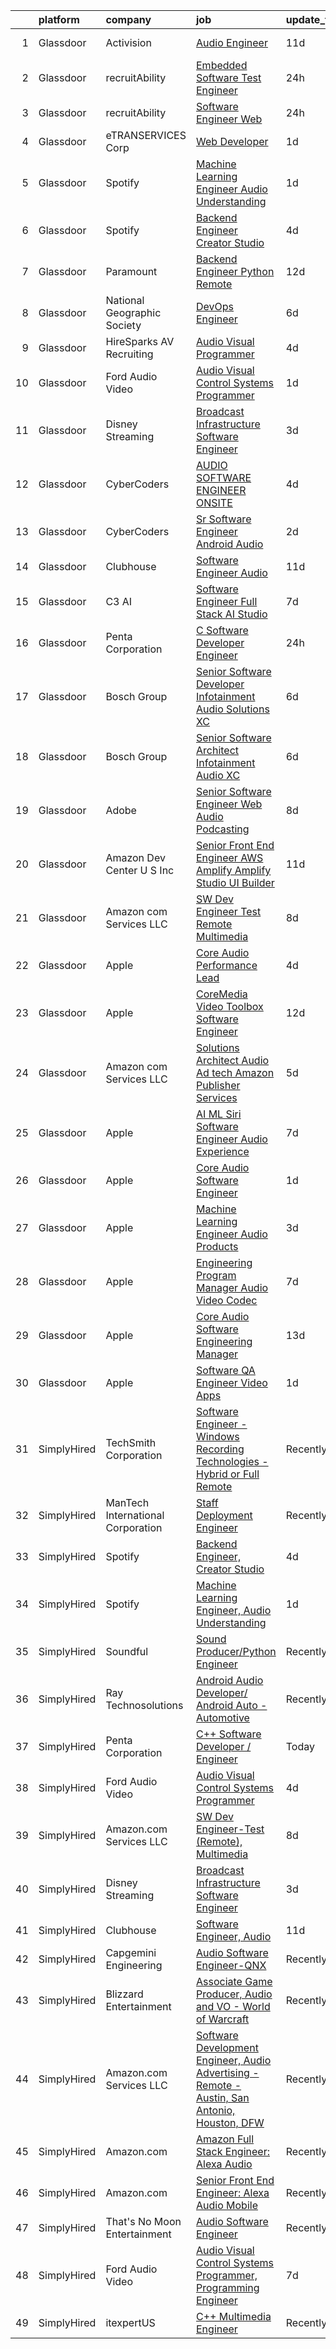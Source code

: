 

|    | platform    | company                           | job                                                                                                                                                                                                                                                                                                                                                                                                                                                                                                                                                                                                                                                                                                                                                                                                                                                                                                                                                                                                                                                                                                                                                                                                                                                                                                                                                                                                                                                                                                                                                 | update_time   | location           |
|---:|:------------|:----------------------------------|:----------------------------------------------------------------------------------------------------------------------------------------------------------------------------------------------------------------------------------------------------------------------------------------------------------------------------------------------------------------------------------------------------------------------------------------------------------------------------------------------------------------------------------------------------------------------------------------------------------------------------------------------------------------------------------------------------------------------------------------------------------------------------------------------------------------------------------------------------------------------------------------------------------------------------------------------------------------------------------------------------------------------------------------------------------------------------------------------------------------------------------------------------------------------------------------------------------------------------------------------------------------------------------------------------------------------------------------------------------------------------------------------------------------------------------------------------------------------------------------------------------------------------------------------------|:--------------|:-------------------|
|  1 | Glassdoor   | Activision                        | [Audio Engineer](https://www.glassdoor.com/partner/jobListing.htm?pos=121&ao=1136043&s=58&guid=00000181ae3abe6bb3d484e3399f2c48&src=GD_JOB_AD&t=SR&vt=w&cs=1_501bd37b&cb=1656485494715&jobListingId=1007947570877&jrtk=3-0-1g6n3lfkjj4ie801-1g6n3lfl220ht000-cc181edf414e04b8-)                                                                                                                                                                                                                                                                                                                                                                                                                                                                                                                                                                                                                                                                                                                                                                                                                                                                                                                                                                                                                                                                                                                                                                                                                                                                     | 11d           | Los Angeles, CA    |
|  2 | Glassdoor   | recruitAbility                    | [Embedded Software Test Engineer](https://www.glassdoor.com/partner/jobListing.htm?pos=111&ao=1110586&s=58&guid=00000181ae3abe6bb3d484e3399f2c48&src=GD_JOB_AD&t=SR&vt=w&ea=1&cs=1_4f3e84fe&cb=1656485494714&jobListingId=1007968991512&cpc=59DEFF8D475298C3&jrtk=3-0-1g6n3lfkjj4ie801-1g6n3lfl220ht000-78b329d1904c4d51--6NYlbfkN0CGG9KWCDlpnNsyBDyIiP_Q0811kl3MMa1wmNp0I1WtkTaTZU1gJWaiKEGe9oYuZ3DnaedgwqoHa0EERdT3-Z-wJ6ZNn9CtruZiaIAzOJ7e9Ch60bkYwaJTYRDUlNs7UYI-fUdjpuXWjyCuVdsF1ISpiJxIKrQm620OXKlWhGiAd0YZxF-9WAWGTetuzQjQCYHhFFRH_1ySff9_3SiIE1_1Sc_syvYS9eQS-OvsQ7OEILXCU6awrjGdrngTiT6l-1DlRCAZZ00GP4sax14KutjxM1M3Mw5XI02pF6u2ZUeqLiPemryWftGtXSdW-QHKKDiT0GSLQ7Stmyln6Np7S02reYc611h-u0FGJrlTf6N8uOAETvOGItYEoDuG1Zlf8GlPFlJHLAhEhGmErXeWOK5DleKDDZUo5x-BPxF_CQOaWYFoyeVB3ecYcoghWd1sIwge1b5TFlBJGwbwwhKNYBhWA3PbNPZQd8gtr6_3IF-ndS5k8gJLpoWF5b_uxzvCVfMC9ABRD0GX0A%3D%3D)                                                                                                                                                                                                                                                                                                                                                                                                                                                                                                                                                                                                                                                              | 24h           | Anaheim, CA        |
|  3 | Glassdoor   | recruitAbility                    | [Software Engineer  Web](https://www.glassdoor.com/partner/jobListing.htm?pos=112&ao=1110586&s=58&guid=00000181ae3abe6bb3d484e3399f2c48&src=GD_JOB_AD&t=SR&vt=w&ea=1&cs=1_d4d0f678&cb=1656485494714&jobListingId=1007968991387&cpc=D2F1DE17EE1F43B9&jrtk=3-0-1g6n3lfkjj4ie801-1g6n3lfl220ht000-3826963982d2df6c--6NYlbfkN0CGG9KWCDlpnNsyBDyIiP_Q0811kl3MMa1wmNp0I1WtkTaTZU1gJWaiKEGe9oYuZ3DnaedgwqoHa1I8RglNtTrTQ_JuDA1xlppSbzVTxBU2FeufRzSAsksq6V2MmdsH0jcyfeIHW9xfugA-cZrOdXlWw0ixT_biHYGfkWtWrh3YqV8HQdH7vIeb8kjgxIRvaNb09EBT_qrfgBdG2Fi4v32uNBb9Kn4aPUKOF1uBGmASbuEWmtFCaP9aH2i2oIPRBitmRZHL3sRWcI__XCUTv9dCN7f5y0qZQ5EbUIcS37pelcEvnlBeLZiX1bEcb7SkK3wofjHHNudOPxeKexoK16cX75tXZ38ENK0iXbsJYwL8fEi2nIKICEMPg_Sh9IyReZWk0vgYUwB3o2qJFQZIyaNxEK-gFRvU8y6OUeiUu5XE_4C-QpOj3N1KNpp4rkR07pmr4u-7Ffq3kzZtzYa87gKwOWvA5Pe3MrdHAjB9Qc-RLVKPAk2h1LyMfjp6c1cbwNHInTMzqezKPQ%3D%3D)                                                                                                                                                                                                                                                                                                                                                                                                                                                                                                                                                                                                                                                                       | 24h           | Anaheim, CA        |
|  4 | Glassdoor   | eTRANSERVICES Corp                | [Web Developer](https://www.glassdoor.com/partner/jobListing.htm?pos=119&ao=1136043&s=58&guid=00000181ae3abe6bb3d484e3399f2c48&src=GD_JOB_AD&t=SR&vt=w&ea=1&cs=1_2a83b25e&cb=1656485494715&jobListingId=1007966492253&jrtk=3-0-1g6n3lfkjj4ie801-1g6n3lfl220ht000-0b4d931cfa313b9a-)                                                                                                                                                                                                                                                                                                                                                                                                                                                                                                                                                                                                                                                                                                                                                                                                                                                                                                                                                                                                                                                                                                                                                                                                                                                                 | 1d            | Remote             |
|  5 | Glassdoor   | Spotify                           | [Machine Learning Engineer  Audio Understanding](https://www.glassdoor.com/partner/jobListing.htm?pos=118&ao=1136043&s=58&guid=00000181ae3abe6bb3d484e3399f2c48&src=GD_JOB_AD&t=SR&vt=w&cs=1_38283e2a&cb=1656485494715&jobListingId=1007966430651&jrtk=3-0-1g6n3lfkjj4ie801-1g6n3lfl220ht000-cf8b3597912616eb-)                                                                                                                                                                                                                                                                                                                                                                                                                                                                                                                                                                                                                                                                                                                                                                                                                                                                                                                                                                                                                                                                                                                                                                                                                                     | 1d            | New York, NY       |
|  6 | Glassdoor   | Spotify                           | [Backend Engineer  Creator Studio](https://www.glassdoor.com/partner/jobListing.htm?pos=125&ao=1136043&s=58&guid=00000181ae3abe6bb3d484e3399f2c48&src=GD_JOB_AD&t=SR&vt=w&cs=1_bbf75a66&cb=1656485494716&jobListingId=1007961758773&jrtk=3-0-1g6n3lfkjj4ie801-1g6n3lfl220ht000-5563caf55f515b10-)                                                                                                                                                                                                                                                                                                                                                                                                                                                                                                                                                                                                                                                                                                                                                                                                                                                                                                                                                                                                                                                                                                                                                                                                                                                   | 4d            | New York, NY       |
|  7 | Glassdoor   | Paramount                         | [Backend Engineer   Python  Remote ](https://www.glassdoor.com/partner/jobListing.htm?pos=123&ao=1136043&s=58&guid=00000181ae3abe6bb3d484e3399f2c48&src=GD_JOB_AD&t=SR&vt=w&cs=1_8d8e5fb8&cb=1656485494716&jobListingId=1007945459406&jrtk=3-0-1g6n3lfkjj4ie801-1g6n3lfl220ht000-35656c58a34a6d4c-)                                                                                                                                                                                                                                                                                                                                                                                                                                                                                                                                                                                                                                                                                                                                                                                                                                                                                                                                                                                                                                                                                                                                                                                                                                                 | 12d           | New York, NY       |
|  8 | Glassdoor   | National Geographic Society       | [DevOps Engineer](https://www.glassdoor.com/partner/jobListing.htm?pos=127&ao=1136043&s=58&guid=00000181ae3abe6bb3d484e3399f2c48&src=GD_JOB_AD&t=SR&vt=w&cs=1_1fb60bc5&cb=1656485494716&jobListingId=1007957299914&jrtk=3-0-1g6n3lfkjj4ie801-1g6n3lfl220ht000-01442dfdf19e8060-)                                                                                                                                                                                                                                                                                                                                                                                                                                                                                                                                                                                                                                                                                                                                                                                                                                                                                                                                                                                                                                                                                                                                                                                                                                                                    | 6d            | Washington, DC     |
|  9 | Glassdoor   | HireSparks AV Recruiting          | [Audio Visual Programmer](https://www.glassdoor.com/partner/jobListing.htm?pos=110&ao=1110586&s=58&guid=00000181ae3abe6bb3d484e3399f2c48&src=GD_JOB_AD&t=SR&vt=w&ea=1&cs=1_bc7887ed&cb=1656485494714&jobListingId=1007962134296&cpc=C3517E2410EFB392&jrtk=3-0-1g6n3lfkjj4ie801-1g6n3lfl220ht000-85b4044eef8fb495--6NYlbfkN0CgISsLKYw0qJRFWluNVVgIYeD3xM8qesrjCvAKwjwwKRSQqxAUlElEhVVO1a0J4UkQxuKBuZqvV3hHn8MTKzdfc_IioWYwsrQwANYpZhTX3fg9TG7iSXgnZiYLjSJ-c1yXfBO4Ou_GNM0ud8ZrvmfnO_WKmgwafCEameGeY-jhcUEtQlYpFFuQtxEXJWGi_eyDQeDAVn5sgDot1qk26QWm4stifF-Od4PbellR_JnyXX63LJDeD6FPrSB-SNHi1_3nyqEzXxkba8jE1wLwD1GSDo1R_UckYdbkW5KJBddyTvuwtHlhnt6QjJVJa9zm1kMHq0bGRKvsjhVTdga90rDPTEcYeg5wBGby63dC8ftOPhQKzM5uERzUkEfRsDR7yaXlAWOdNBEeVrrIQLBRE3onwZDvO1oqhXIBUhvzze1ulEGel6FHxD25kmvuXUYt0It345wfutLozYlzYcdXfOsCEdl_ceWaGqWpwNCcvDh7U-32TxtAA8s0Icjlox8sYZhJ6u0Oa3keag%3D%3D)                                                                                                                                                                                                                                                                                                                                                                                                                                                                                                                                                                                                                                                                      | 4d            | Washington, DC     |
| 10 | Glassdoor   | Ford Audio Video                  | [Audio Visual Control Systems Programmer](https://www.glassdoor.com/partner/jobListing.htm?pos=101&ao=1110586&s=58&guid=00000181ae3abe6bb3d484e3399f2c48&src=GD_JOB_AD&t=SR&vt=w&ea=1&cs=1_85e830e7&cb=1656485494712&jobListingId=1007966355288&cpc=42732659D6A4AF75&jrtk=3-0-1g6n3lfkjj4ie801-1g6n3lfl220ht000-36738b331c364167--6NYlbfkN0D5Qh5ztHRJazBopTDU4c15ovZ4yuEHLDrRszDAd4mXZfEM9UhCL-UOGfuzT-KuljJpYVIw1oXOZ1GMsBuwYcbR6oCrv4kXg7U7h60kGo76pNQ4Vgp17va90P6lIOGVHVZy6pQFKVPwp2pHBx9bPziScyghkcB7yieHuS10mZy3nbDcQqM8TJGGGV3fCNMMr17aUM_p_DsyrEIJjlUOP9M7cb9nldmMQbflqTp0ljhkgLT3GTCfunScu9eM941SI5AgAvAzr9r5_xKRqTRmbSYQnM9ERNCL6A2aXhc36zG8t11HHvTcfu44RPxgjkBLdSbIXN1imajsVlKfSPqb_2Am14RcD4I6wGdCwVZ1wVBzO-caYCm2zSumYzCwkdZTWOueCdkQKTOIDtO7T6xHlPBgGYlbSrdWhuDjnhUijePGUy1DaDgm1LfhTcB7Q9bR98MfIC4C26Ybm8X34L9u5pV2fTf4d8asaIvatjBakTrr9kAZycA5Zi3PJ98cFX3bh4_nsFJKqlyERjwjqMlG3_DN3xSQmT3oxJs%3D)                                                                                                                                                                                                                                                                                                                                                                                                                                                                                                                                                                                                                                    | 1d            | Salt Lake City, UT |
| 11 | Glassdoor   | Disney Streaming                  | [Broadcast Infrastructure Software Engineer](https://www.glassdoor.com/partner/jobListing.htm?pos=103&ao=1110586&s=58&guid=00000181ae3abe6bb3d484e3399f2c48&src=GD_JOB_AD&t=SR&vt=w&cs=1_26223147&cb=1656485494712&jobListingId=1007963147718&cpc=8CDBB1EC89CF7160&jrtk=3-0-1g6n3lfkjj4ie801-1g6n3lfl220ht000-550e64a572ae81af--6NYlbfkN0DAFTyt7pbDCC2JPO79CSdi1dIb81yjczP5qsKcZIxgiYm3-7g-689UM0rgypL64crqIsY4dSojSc-diGI_ojXAK9GHUkRbVdm8Ghps5zJmeMilHgWnL7Yr5-e04jxriV6qb6aW7uGHKvDGHEH7caVenekbl9hSZO2L5Du6wl5mBbGO75XZn1k70D-pDpz7W9-mmWQ5V5SbEFSC0BJD5Oy6elNbjhGYlVZk4qjAYw-tJabiuIS1SonSl11U1DC_AabQU-DHRtqrfdcGGZN-fLJM89i91ruRjFyFGlzkU6Bupo_Fy3ggGGiUymf2URsBjJDe70sm2FmnW3w1_i_zAW0knt-2ODuP8uWSEKuwfYduUr61P0lfCFi1Qcje6B5eiEgAU2oiAdCnZDGuCxuPO_WZU5KpI5JVPAbDI5Yk7wYhVSZP9Yrl-1C7qXyhY54PPm8%3D)                                                                                                                                                                                                                                                                                                                                                                                                                                                                                                                                                                                                                                                                                                                                      | 3d            | Naperville, IL     |
| 12 | Glassdoor   | CyberCoders                       | [AUDIO SOFTWARE ENGINEER   ONSITE](https://www.glassdoor.com/partner/jobListing.htm?pos=114&ao=1110586&s=58&guid=00000181ae3abe6bb3d484e3399f2c48&src=GD_JOB_AD&t=SR&vt=w&ea=1&cs=1_6621edf1&cb=1656485494715&jobListingId=1007961975224&cpc=F41FEAB56D215062&jrtk=3-0-1g6n3lfkjj4ie801-1g6n3lfl220ht000-b6235e2feb0b0fb5--6NYlbfkN0CpFJQzrgRR8WqXWK1qKKEqALWJw739KlKqr2H-MSI4eoBlI4EFrmor2FYZMP3muM0l2pCdR1lEkYQad70RamWRliXAwblxhpTvQzv0PCj3Pv52ZE0UmBc2zYc2lLn8YXoU1n662mAsLNK_eO1mv5bLozNhwunmvf7eKA6gi_po0JZoiACYKyF3qN9O_TlaVUoRL9e_uwXz2fY3GqtFfafq_ndIMwb3WMmDvPxb60wEQTNMQTSnLQUEX6vlYnnmuiVnqx6FPwIPUqEI6hjbiHya5wxYtCi7rzFEwcSy7AfN8OFVjmvEbLPIUJqBk1Sz3KRZMssHsN-fXu8C2ZWa062M8-AXzKbBXJ1ftV2tWqlnmc5dbkTtoUqwaSd94-r6gvUEE9OtSrKWzpFdvY8Ckx6yTX0dt3ixk1YVwpAUkXMfXtFIoOrm1_8S6MHAWnBgNLbC7CHaFdKndHqA8aJijruZDeRNvnTMVbJ2SB0uXdczFxyFScna_L75Tg9B0PhoI_8HCHefU-4Tppww7jnHIHARpkBcVKWyges3QqWd00lvSmQygPbrwbK9J0q2v-FAtWgERzDzRBAye1o1kAVpOUiOOSDW-O5BnlitIHqULT8S3wF9-OMlsKgWVvndVBQ41MyN2RCNFDrymN49uFJfa0XgNHc7VTCz5kwHK1gFo8MZa3YNfHbVJrghlUB74dIgEz_mtZE9fnLgm1dB3A4UfXUh4m5m6uK6et3lKFpxHj6hK4Sv5SEnDKaAcIj8ddFedL345wZW7I9008foBvmSAugqqwVgG_Mvq2rruiDR1x3oZkX4P28XgapBV5BHdCB_eTzqepHTAu4OT2xhcp0AZaX-dZLDR8n2Xq4THfV5Do8q8Yd8nWE0AMiJMwqHgyJ1JnPKmO7cn6FxhSxtKYNdgi76vZ30llBupIOIGm_lRbODLky6v9WUFoc4DmfpxXi9QFJ75RPfBOKXfKdEt1zI7F0xwY1G4REmFNQ%3D)                                                                                                                                                                           | 4d            | San Jose, CA       |
| 13 | Glassdoor   | CyberCoders                       | [Sr  Software Engineer   Android Audio](https://www.glassdoor.com/partner/jobListing.htm?pos=115&ao=1110586&s=58&guid=00000181ae3abe6bb3d484e3399f2c48&src=GD_JOB_AD&t=SR&vt=w&ea=1&cs=1_683116cb&cb=1656485494715&jobListingId=1007963884682&cpc=2CAED5C921A5F994&jrtk=3-0-1g6n3lfkjj4ie801-1g6n3lfl220ht000-ea015c8f8a4b51e4--6NYlbfkN0CpFJQzrgRR8WqXWK1qKKEqALWJw739KlKqr2H-MSI4eoBlI4EFrmor2FYZMP3muM0-lEZjpnVt1AFkJ50x60gmlryvrL8ME_3O8Y-C4EwNulrF1XoRUnI6ALU_lptaNLs_Gyj7dUSlKr7me3KY9JxPX4w39O_q3B2VCWcnABCgY9JBFW7i9VqMj8_7_FbEThnnlwwEK0Ra1xGFUOf2jsCCBguC-M_hrrcmq-52Hk4j7RGtSevgOiS2lpWVEzwu7dbv1LHIhxiBDi4wkFmRsDApvxlSPfhaEzBU4YdnPP6YgZEU4ugosvV81nGdFh-cjtwbHuHE4eVI_5gZxfhmYzGXz-Y-gkxv_czFGztF4w0DQnaZdIdNhVggzuWzcQfDyCjSw698QiM1poFWb7y864X9aRKiGvoFmUpkJcUAmCeaZ7oDTypXVklH-IJDtwPzNpIkYaOMwunmwyCKtCd_bb-dj5GeCLiDIL7VbdQoB_q5LaVMg4CrlpcujPskSLWn1ieVrAaspuqYmymUKDwglXjnKMNqvVcYQfP9DAZ3RxUTUICCppf5Q5sjTQqx0yzrGCXXbYo8TYZr4SPi0-JghvQcT3bbSCD6Hu-80I34HrFuYQpcJtBzyuWYSuAKwPM_Lr8chhKmcnwkLxUnl0y7vcfyYTLttkw_4unOohJmBoSE3hdN7BbfoY4Kfld1aTY13_-b0_oc2RIEZP3neNTcdrbuCl5RTg6miXMdfMcjjMidoy2F4NhM0DsE42HIxT7pDL_cnXKxycXRoiXSy9cmDr9t400TpqeFEKHlR9E9BGJmb23gG4373zMopYsuk9Z7hY3nvDV6Ic81seTafsEMuj3RvS3Yv4XopVXVNVpHfy4H2CYufIlO95ixbxvq_CjsS6nKW_0p_UodqaGPHDUF1fPjz-9OmuVuWebCCaGaLllv6jHE_iGEr3UmwVTOThRRWHK8YD3aGl2jZGot7DN5CWkU8-JrJFy3d84%3D)                                                                                                                                                                      | 2d            | Encinitas, CA      |
| 14 | Glassdoor   | Clubhouse                         | [Software Engineer  Audio](https://www.glassdoor.com/partner/jobListing.htm?pos=116&ao=1136043&s=58&guid=00000181ae3abe6bb3d484e3399f2c48&src=GD_JOB_AD&t=SR&vt=w&cs=1_ecc467ee&cb=1656485494715&jobListingId=1007948431970&jrtk=3-0-1g6n3lfkjj4ie801-1g6n3lfl220ht000-6d5538c8d3713167-)                                                                                                                                                                                                                                                                                                                                                                                                                                                                                                                                                                                                                                                                                                                                                                                                                                                                                                                                                                                                                                                                                                                                                                                                                                                           | 11d           | Remote             |
| 15 | Glassdoor   | C3 AI                             | [Software Engineer  Full Stack   AI Studio](https://www.glassdoor.com/partner/jobListing.htm?pos=102&ao=1110586&s=58&guid=00000181ae3abe6bb3d484e3399f2c48&src=GD_JOB_AD&t=SR&vt=w&cs=1_9439fe32&cb=1656485494712&jobListingId=1007955521196&cpc=39BF0EDDD7C951CC&jrtk=3-0-1g6n3lfkjj4ie801-1g6n3lfl220ht000-8a96c50a49112854--6NYlbfkN0D4bo66PM1kCl6wRamJJ6msh9qR2jct2W0HPAxD2Z39HPVI8R92fM7vzalm-pQ8GBExpZt1b7x_CaGnJC1eJHHElY3_0rZtjkaWreWzEcucCyAKoItwTx0qOk4CRfNPmUwKX9_KrYPTeugbMyURB8cqgV62Xjxj1I7shyLNe47xDgoMvdvjZUv58Cyt6Q8i0pbphqgcP_03gF8cf2N9F19J4zbGU8pqFeWyZzC-m6SbZJ6USBDAM52OYfa4TA-wkcBuMIWobkxK5iwQrpv77TYV97L_iHx69UmPe6OV3EjJG67lzWakYfy37sgSYb1y338pSyxmS9asu6I5F_O0oiaoFuRG9nxwci1J9cdNk7QTtsJhpEgPL-ME-xbO6ChSoy8XOF7C3ESf4ZoAs3C_EmtEPEHXiy1leyVZ39wSFzRkcmAIZIpTgHvN3De_umudYTuECS77H_dFBg%3D%3D)                                                                                                                                                                                                                                                                                                                                                                                                                                                                                                                                                                                                                                                                                                                         | 7d            | Redwood City, CA   |
| 16 | Glassdoor   | Penta Corporation                 | [C   Software Developer   Engineer](https://www.glassdoor.com/partner/jobListing.htm?pos=128&ao=1136043&s=58&guid=00000181ae3abe6bb3d484e3399f2c48&src=GD_JOB_AD&t=SR&vt=w&ea=1&cs=1_d8c6a187&cb=1656485494716&jobListingId=1007968416590&jrtk=3-0-1g6n3lfkjj4ie801-1g6n3lfl220ht000-40ff0cdbb3ffb393-)                                                                                                                                                                                                                                                                                                                                                                                                                                                                                                                                                                                                                                                                                                                                                                                                                                                                                                                                                                                                                                                                                                                                                                                                                                             | 24h           | New Orleans, LA    |
| 17 | Glassdoor   | Bosch Group                       | [Senior Software Developer   Infotainment Audio Solutions   XC](https://www.glassdoor.com/partner/jobListing.htm?pos=108&ao=1110586&s=58&guid=00000181ae3abe6bb3d484e3399f2c48&src=GD_JOB_AD&t=SR&vt=w&cs=1_7e11945b&cb=1656485494713&jobListingId=1007957424145&cpc=F17331D9BECC482A&jrtk=3-0-1g6n3lfkjj4ie801-1g6n3lfl220ht000-3e359e8a7b640dde--6NYlbfkN0C6GWNaujYxALY5cE2_tEHrxFJ_nxpjx3wh1ke1yD6QSF_gWAnu0BYVTdBq5zeqwu-GkWZbW-y7449g3vPIEnvJ963c2bwh1m0wFhQMiPPf_K3ZQEd4orSbtmDqmwRasg_dKiDgJshRRxWLPfIcnWv9TdwZ2YJqCK64xFoIrNLgfWkZLG5LYRL2j4k6tzoI0my7_fUzy-OQsnn6LmIynXV-cOCvEtnk6NNABBBNKw42oLV8jwxdF4PGC57UFGZDHkbByomSoA0o6-Zg8WD5AAn2nn1r1niep7aMZC8g4l9u5aF2qMoZ0ynFccGzKNfwfBHnIglrwUugXsA_IQuglhs4Oj_edmqkr8DAfslnkP22ShuK6WLnB8aRGaVml-TAnAis2vaPi1zBW_DeDXio_97l5ZFQk8WP6WEVy0BPYF46hTNL2s1F2nIO11UIkEiRn0obcohfvVOImmw28ej2prJmrUYW_K4JwYnAjmDic-vXEKpcXfNcmAcdF4LPnJmQsFizth7XrGHJDpEpvXOSC7uOTBEKSmAs0lFAhUh8T7fFqDpFbAOjR-jTaU8iuCVCm7zpS90oV4lLbMwj9qb3bx_cxeelpYwJfUW0KXcABDXxRFOaNbJI9GApjyomdUv4Llkx6kgEPr5Aba_g2g7ZN98Nm-5N9DaBpIeWGvDEbuZsNytp793gRKM-QPZwXFPhjtRUdY-DhVj4E5IbI1JY5DD1PHMZQ42Qexq-Qj1kQ__znLWLBhT-zO4lDHTeBMme2eqfF_g2q26iFoqhyfdfXMmaSPsLXB3OvihFqbaWp6DvYH9VRGCKXV6jWkZJiByavj_DU7XycnSyV4ErulL6uTss-mvMxilnupwK4a5izhQPXpZKKGN2xBepkTRSvCE3DuDcRrb95YUwyAxih3YYPP_QoGfHkXLiEcfPkHltAYNF0AmZlktsrm9DqqblOCnyu0_SdTxIBBNrgF1Ux-Qb0w5su67zsmIY3Ex0YjJDWQqHi4gcXoUC2VVEJbS9LryASXks0ghblze9XsaDDpUp611OcQd6Py1PfLEmJsRaAbez_jcdyZf7NOHtv19Y_8LXYBdHCIqpgm42yDHLDFCCcD--7Ln5h1KgMhkh9RQMg5O3ATXXMb3DfH5h) | 6d            | Plymouth, MI       |
| 18 | Glassdoor   | Bosch Group                       | [Senior Software Architect   Infotainment Audio   XC](https://www.glassdoor.com/partner/jobListing.htm?pos=109&ao=1110586&s=58&guid=00000181ae3abe6bb3d484e3399f2c48&src=GD_JOB_AD&t=SR&vt=w&cs=1_62e99ca4&cb=1656485494714&jobListingId=1007957424152&cpc=9EDA28EADF1DF7F0&jrtk=3-0-1g6n3lfkjj4ie801-1g6n3lfl220ht000-0b68e1a7df5e7c94--6NYlbfkN0C6GWNaujYxALY5cE2_tEHrxFJ_nxpjx3wh1ke1yD6QSF_gWAnu0BYVTdBq5zeqwu-GkWZbW-y74xdAex0ON_AyBmFgpbwJhnpp3ZfuWLf4pT1CGDb4umn1GDx8JvDr6pyqQJ8rki5-mRHEqKO6ocBSPTILDk9Pe0G2xfvDDQP9e664x4DM0VHOYt8dsmluY81L4iP9T80pJ-W6TvN3W6dRG05sMjbA_slOFnXR_OxpuOxsnqsnNvi9cdb1h2selwIw7UdLqWSMANKYI9OPAOubYkUdaKCx9sH2MArYejtZ0tb6szWQVOInjc4dnzuV1-229tMseiNNasv2DNKDXbFNJBFYKxzPR8hYTiQaeF8s8gUhUYJvB3idJKYTvQayL5-gDtnp86HBnuBkgSjXjc1BYz9CjxNT-ctNqRrXaqMO7Y7m4Co28IJHtcnOErfJZIF1KQwBpWQd0Bxa8kCQ2vxKF-RdYPcVzemW8Zos38nwdJJmlVJN1evdmhaEKFiUepICioHg3_DWeTZQCY2gho4Eyn5AJhJp_mVNf3EcJcX1zL3YvW72p8rLKvj1aNpZ_PMbyKJKcWDf9dStJsdV4grl-iJU-Vn8DEqKos9WvhR2b3yKlIhWf0rrAbw6v3Hkq5BMiumPDTrkI8vYvmY8WqDDf3rkbSioj01HIWbuQGgN69B5OYl9M0OHOl0Bd0Qfm0qJ-mNKESEnXl-v2OR_SkWPsX5ZVpBGUK6r9DBHYA4FSq5373gzt68SFAC7QWdxLKlrGC1gqVlgrjzJL2VB52GWD25y9zTSwlirw6LWx0r8D4RZMFX6iddGMNTv2GURlOZ4kw6f1diicfRlWIvhnDilFUV1TkMTVANU6S4vCcWcpy3GUMe4I-sFKYuFPMa5mLzwBHEXzCTMECR9Iqsc6jt2R_AvPPF7vKc1tTd-X4QOdZGRh-kOe0FLJKYTPPveMfbKzpYaczAN9ZE9I15C2Bzuh6EIedxUUU4TD8jc12jSTlSNZgW57bxi0fUbM_8dM00W2i4WOOmUazNx96M0mceQzwQbbriOEyfkp7TlHtgS7GfKHhx2FXojNwwc3CpbK7JKDOrmteS9-jyI0ylUnEeFxiD0yA7UTz4GYjzgEwca7Ob6XLJRlWk7)           | 6d            | Plymouth, MI       |
| 19 | Glassdoor   | Adobe                             | [Senior Software Engineer  Web   Audio   Podcasting ](https://www.glassdoor.com/partner/jobListing.htm?pos=130&ao=1136043&s=58&guid=00000181ae3abe6bb3d484e3399f2c48&src=GD_JOB_AD&t=SR&vt=w&cs=1_df7f1525&cb=1656485494716&jobListingId=1007951283146&jrtk=3-0-1g6n3lfkjj4ie801-1g6n3lfl220ht000-a4f231323184ed3b-)                                                                                                                                                                                                                                                                                                                                                                                                                                                                                                                                                                                                                                                                                                                                                                                                                                                                                                                                                                                                                                                                                                                                                                                                                                | 8d            | New York, NY       |
| 20 | Glassdoor   | Amazon Dev Center U S   Inc       | [Senior Front End Engineer   AWS Amplify  Amplify Studio UI Builder](https://www.glassdoor.com/partner/jobListing.htm?pos=129&ao=1136043&s=58&guid=00000181ae3abe6bb3d484e3399f2c48&src=GD_JOB_AD&t=SR&vt=w&cs=1_f9c38822&cb=1656485494716&jobListingId=1007947999470&jrtk=3-0-1g6n3lfkjj4ie801-1g6n3lfl220ht000-4bab6270b672291f-)                                                                                                                                                                                                                                                                                                                                                                                                                                                                                                                                                                                                                                                                                                                                                                                                                                                                                                                                                                                                                                                                                                                                                                                                                 | 11d           | Remote             |
| 21 | Glassdoor   | Amazon com Services LLC           | [SW Dev Engineer Test  Remote   Multimedia](https://www.glassdoor.com/partner/jobListing.htm?pos=122&ao=1136043&s=58&guid=00000181ae3abe6bb3d484e3399f2c48&src=GD_JOB_AD&t=SR&vt=w&cs=1_07bb5daa&cb=1656485494715&jobListingId=1007952222683&jrtk=3-0-1g6n3lfkjj4ie801-1g6n3lfl220ht000-107a7c6cd60db4af-)                                                                                                                                                                                                                                                                                                                                                                                                                                                                                                                                                                                                                                                                                                                                                                                                                                                                                                                                                                                                                                                                                                                                                                                                                                          | 8d            | Remote             |
| 22 | Glassdoor   | Apple                             | [Core Audio Performance Lead](https://www.glassdoor.com/partner/jobListing.htm?pos=120&ao=1136043&s=58&guid=00000181ae3abe6bb3d484e3399f2c48&src=GD_JOB_AD&t=SR&vt=w&cs=1_32c8df28&cb=1656485494715&jobListingId=1007962872507&jrtk=3-0-1g6n3lfkjj4ie801-1g6n3lfl220ht000-c8e574db3f4a1ee9-)                                                                                                                                                                                                                                                                                                                                                                                                                                                                                                                                                                                                                                                                                                                                                                                                                                                                                                                                                                                                                                                                                                                                                                                                                                                        | 4d            | Cupertino, CA      |
| 23 | Glassdoor   | Apple                             | [CoreMedia Video Toolbox Software Engineer](https://www.glassdoor.com/partner/jobListing.htm?pos=113&ao=1110586&s=58&guid=00000181ae3abe6bb3d484e3399f2c48&src=GD_JOB_AD&t=SR&vt=w&cs=1_7a3d37c9&cb=1656485494714&jobListingId=1007944576609&cpc=AC285F3A3ECA6BB0&jrtk=3-0-1g6n3lfkjj4ie801-1g6n3lfl220ht000-7889601fe0312571--6NYlbfkN0BvKrLyj5gPmtZO9T8euul8TCxuuKNOtzRJOomxnwSEodTz2Bc-sPZlC5mDe-NOaJhFetg1eOoXYNTG17vkpD0RGAc2-MfyMA48PJ8rUo0QS_W1kNnIBzgZPR0tgqimNYjEEbaHKYLGumBijvSWgLhtYj_OkvRvbkZrb1K-5n6Rp8G7ncbE03eeEaC1KXiF8YQm8JgNHPkYvk5mMz67e3cWmd15RLkYXCvU1GWuqzJa2TIiTkwB5YHofWh2x_X6_0a_dL_-zSOHgSpybeJfmSYQypSNiYj0NFVgqH-BYR-aAENXbMw4dnDu02xksktl3Mt9v0fcaW0eyF47gsiCTG7F4Qj6RvIJAkCgYMVcH90D2d091mHUKkR1QOgKN6qFt2ETGNeUUimwC_7MpZ8zavOmtq9Xkpk63YtYzc5m74W3kjMZhURym29AIdffk3QMH4ERAYMEsIQXcWdbLUTJGEyZuY8N4CfzkQoc1i2xtM9nyaX6m05WsrRdswR4_bixsuYt-8aHC3p7AxGQP8eztcApYIBor_rg3y06C7YwlkWuDzrNbUHVdfBeTyPNrj4um9XaX0g_PMLk-v1aw888cnMrJljOMmW6_geR18xo14G_DZMyF4xyfgvPpl1-vLv9in-PIySRT-k-U52wj010fYTLVEugGRU8qttW_-hqKmTi1BfTlC6mcyTPKkxiw5ObVMFNdEy8ydvJCVCosTRiYWSKrHfLY0sEE1OZVjiVk2KwFbqmMDWRs6IXNiC3f351FhgwIhBAoYenTItupfYL6nt1hUZawRTXShzM_MRnZ01T8lpqxXUviUwOapOKk5UlmChB_mKtPZ3dzU5CG05RbX7Twsa6Vsb8PyJo7Y_uu7p4xZXMU0RAuhGxD6pJ-o-rRV_jnOpkFtthhGHfR80LZMWScg720Y_bBWn0f1zDumVGt1x1z7cOGurpqQ5qs779XZMJ5S9m0rZ0OK3xD-E5c1ghzcbguzX1vG4%3D)                                                                                                                                                                       | 12d           | San Diego, CA      |
| 24 | Glassdoor   | Amazon com Services LLC           | [Solutions Architect   Audio Ad tech  Amazon Publisher Services](https://www.glassdoor.com/partner/jobListing.htm?pos=124&ao=1136043&s=58&guid=00000181ae3abe6bb3d484e3399f2c48&src=GD_JOB_AD&t=SR&vt=w&cs=1_ef2f8d41&cb=1656485494716&jobListingId=1007958488545&jrtk=3-0-1g6n3lfkjj4ie801-1g6n3lfl220ht000-4b739dae77827fe9-)                                                                                                                                                                                                                                                                                                                                                                                                                                                                                                                                                                                                                                                                                                                                                                                                                                                                                                                                                                                                                                                                                                                                                                                                                     | 5d            | New York, NY       |
| 25 | Glassdoor   | Apple                             | [AI ML   Siri Software Engineer  Audio Experience](https://www.glassdoor.com/partner/jobListing.htm?pos=107&ao=1110586&s=58&guid=00000181ae3abe6bb3d484e3399f2c48&src=GD_JOB_AD&t=SR&vt=w&cs=1_9ea9ba9a&cb=1656485494713&jobListingId=1007955803610&cpc=654405A9B1E0A9F5&jrtk=3-0-1g6n3lfkjj4ie801-1g6n3lfl220ht000-7f8b805f602546e6--6NYlbfkN0BvKrLyj5gPmtZO9T8euul8TCxuuKNOtzRJOomxnwSEodTz2Bc-sPZl1dBMH13w-jOuDdk-f7H56QP6g2bk7OOCTBgEksMJ67_uUG10p_Ob0wBQK04jJ5ef5QVpBRbDcK4zEfyd2XYMJF3E77_Ctt9UCpFMTYW278ZSGzRN2mKPcUJPRQDTA_dB7J_2s9zmu5HpxkeCTfYwPBKbhjJPQ0ezOJDjR4ke4tT6yOEvzcNkwLY6pHgPTkU0o0lvsN1qPW3GN1jLo1uh8NLAM2qQy1MNBiNCPqrDgZcqw-vhfyChTxNYRmR2LAgNDP1iXWHdefhelZW17pp603EBudfUbcjAYF4dCaw0C49stowB6_oTouSmkTSIAlQQY4HRZP_ZCUdCqhbkA1TqCHeGtkGFCAAR0otn4uKBWFvGcuNQA_fLW6aUKFHpGTklUW-zC_4HB8NcW_XblMfjXi7nfiw6ZRvCrcg9lfNhFrBiS2nfudNE2iJ7NT4CvOzIKWXyS3ns6hu6tzz8piL_6nFyPUSKsEER_utSuXMK6FhA0NczyJaYvMLWTmtbGMxfbf5-GMBOaCZ7321Wo35rU2rq3joSwdrcLrKU9IzrdEryeN0_yQJHzfFa76k8ex-pyD2Jn0ZGlMw4uQDO_sWUTdUAxKwRAJiyiEPiczqHal3GqxXf2BMubnWjV8xLBl9kdbDj8dGFOBq1H8KqCdZc8zMM2KmRvolyZgSK85Vv8Gd7syRDZTz_rpBBIvHt0UEuu_IRBhhedYZ-uTFWqSr1xWqErCEODG6oQ11lSmtuDoGpLkGMo4r8v6WdR1ARrUAqUPGffL6h_Zmi1tbJIksX0A266Y-VX8FCXpbO6lclTNGsm1Gxsj5E5_s7FppQEO7R7_w2GjVIKHGGG1XuGb9oXJJG-f1t8gfIi9CZXruofq-XMd8m1U2n007wLyEbHyX9K0Ktad2onzPRfDYBoZEGkkxKq1iqQQI9WG6uSDVZMpQ%3D)                                                                                                                                                                | 7d            | Seattle, WA        |
| 26 | Glassdoor   | Apple                             | [Core Audio Software Engineer](https://www.glassdoor.com/partner/jobListing.htm?pos=106&ao=1110586&s=58&guid=00000181ae3abe6bb3d484e3399f2c48&src=GD_JOB_AD&t=SR&vt=w&cs=1_a955a7db&cb=1656485494713&jobListingId=1007967756866&cpc=654405A9B1E0A9F5&jrtk=3-0-1g6n3lfkjj4ie801-1g6n3lfl220ht000-c1609859223199a2--6NYlbfkN0BvKrLyj5gPmtZO9T8euul8TCxuuKNOtzRJOomxnwSEodTz2Bc-sPZlC5mDe-NOaJhliXi47HJGKAxVLxK5wY3DkQsn3meAJmElH-8G7rNCt8cq-LBZ0MIWyMvgRK2Y9bq6lgZw9AE85satYWBpPU_Ly91UGTsIjFdbbs5FIsQIhG-kq8vvmQLXkI_LOYzSejTJE6Ez5YER7c1xoQ8sVKHMJX894nyu979GwIbTKz260WgxQL2dQCnHuD6-RXQE5D_6_wA45hHH2EXKqPC7f5v-HIEy8QU6Fu_e_ieEHRthUH3IrXNVKWi9HfAHMzuhipFEG6nlf8bjxz9QvRKIIu-mLi1gWJwxxzai1PbwGeuyca8of4DLktpsZXroklJvAc-HyBN_rCfAtr5xEGX-SGHeBV9UdWaWK1zJcSEkk00Tcnumn6tiqXu3_rU1GYUxcGT295MXXGVlq6wyJUgFTapW03YeqAMkoEfYAsIq2yX6kY_GX-Lzn93RM9nfO16ac6yhFkJ1OizgRlWwZPrxkI19MfMNGuPAS7etscqu5t2lbhX-Fnv4OhH6BhOaLGYcUludhOT9MuWuNHJsuwoUk5_DWNWLaImV2t5_oB0SrJOiy3vEqnrwBQniwLT6CrC_jnPMPFK-Jr2kWRW0YsVuRyVRthBmWppkkL0Lm7fSacKXVBpv3V6qtlN5LVWo4J15RQNNUauwKoff4dIrN17jHkvTAUcwE5QGz017K9c1igHwwvGTpD_R6ZjLBhJfujQ-IyYeQtlRlMRh3Frzl-_PFt4LtwEbj01a2vnVEDZ2zOBTGzfJQsU-LOHfluEXlzpzC4Mlj9IHElCmncSpL0ALxtEvT1lpXB3uQ5LSMTWGPKMVfTLL5VLpdShQkuIC7HCB9HDuwFcnNSxBkM2W9oR1n7sXvj30Q0OWjerVi8SC7zhi3iQJQx03jeImkDHu9K7bLuDFON-lMemhpw%3D%3D)                                                                                                                                                                                                      | 1d            | San Diego, CA      |
| 27 | Glassdoor   | Apple                             | [Machine Learning Engineer  Audio Products](https://www.glassdoor.com/partner/jobListing.htm?pos=105&ao=1110586&s=58&guid=00000181ae3abe6bb3d484e3399f2c48&src=GD_JOB_AD&t=SR&vt=w&cs=1_a4561cfb&cb=1656485494713&jobListingId=1007963574780&cpc=32EE424DE2B657EB&jrtk=3-0-1g6n3lfkjj4ie801-1g6n3lfl220ht000-c49561d505b56c66--6NYlbfkN0BvKrLyj5gPmtZO9T8euul8TCxuuKNOtzRJOomxnwSEodTz2Bc-sPZl8WPllYOnI2hdnddGV9WK-yG4EctdurmsYwC992_5eXYIZR5lJ9xYBk_c5lstKlbpnEOWoZXcRo7NjLf_0wBQDP3kvrgQQTOpgCWfN13f-FPi62jZtSX6_fFFFxMXHbdFvz8pV_YJ5sWUcnknRZZcx4aPmyMLGME7Pgt9jvEOQNx-WB9jTe6tDSjB74BzVnlUlwQKg9IIEE6Rtc_v1vCMW1mDvyGHaDpsLA6r58rL9W7-iiyAdvt6Pfye5XcuWyctjCw03ESyB3JpnWXAJKR5OPAnpjbwSe1TTkIoLejgSHaeV1_CqtVl3ge0d51CGkSzDKx9iCnxjFJFQHW1zRLczv7BHV7jUAykfqtT5dF_5IwLm0qJMv1fKcRactynrkWX3gjz7PUqVRPDVYK0KdxQF2una4vbe9hLT86EWiMSA-1nfQIxhhDqC732TGgf2Q2w1f0ymyGRgmfpnBDXHazq9gLJuHW7gJolN8-zs_Hv9eaK7q3ulmcYFf8WBRvyWURip1BqP3n2Yuxto_Uq91GN2xtI5hkHQbZaFu4lxCzhX8oU2qIqKuCQLF5fq5wZ8Gp3TbmsacVMJ61AmLQeb_lyfhfGGuC8HGW9TJmYpysb9O4NLNEg_qzdzQhyUdDveXajVaj1vLHMhHWQP5J9A5C3o9J36f9jeES2Zz_WZwWJZj2llSXrAwgCU0zL655MxE-wIM1r_5pt98zhYke8K8QtINMCQBw_LRXxCHIV8ujTsWDzHqTqvEOWdRpxTXx-oU6v5tJOvnrsVF75s7dJ92fauYR12JWd9DmzNpa7WfhytYDMrmL-ofKGvelNtAmKx-XrrP98wM_MwCrZCNz0BWuXgORVKam0gzBER98JQQTfWWQ97To-vkVvK2XjmW1W2dLnjMY0rHE5uEIjvp4rysp-SDTn1G8oJl8Sy0hz4bLhXP8%3D)                                                                                                                                                                       | 3d            | San Diego, CA      |
| 28 | Glassdoor   | Apple                             | [Engineering Program Manager   Audio  Video  Codec](https://www.glassdoor.com/partner/jobListing.htm?pos=104&ao=1110586&s=58&guid=00000181ae3abe6bb3d484e3399f2c48&src=GD_JOB_AD&t=SR&vt=w&cs=1_36f9da27&cb=1656485494712&jobListingId=1007953436763&cpc=F41FEAB56D215062&jrtk=3-0-1g6n3lfkjj4ie801-1g6n3lfl220ht000-b17caf65b5d43fda--6NYlbfkN0BvKrLyj5gPmtZO9T8euul8TCxuuKNOtzRJOomxnwSEodTz2Bc-sPZlADHp0xxmf8XfAJfSxRxFuk9x7QFLVgPHrBCi65fHMzUsO8ccZtVB8e1_X2sksr60Kt16ybr2qGEP1DTkV51ixCktGAJgBjhqpBRrHKvR3v59HaHnr1mIzpzFosZo8lhdglzyaWJt2s1uROXpUAS3VsLNvCYWvQqsROqqzU1U__vUuEQ7f7EtVntYle0WylCpuKFpUMp6S8CALRDlyBrRtrwdBGtoGOz8o0tW-WfJU0IgBInegVitU5Oy5onBff8HNhX49ZbC1vSFMDBr9VWk8lTau9Y7RXc51m1OB32JuDFsiIufseELaSvV6HLvJTT6Y06EB3R27gVqO7__I6oGqUjWcNeaPNspNM2VT_bWVGVCWZrV9rT_ApNlvJD1M6-KBibQc0b3iTsvglHHaMQJZZxt6x1cAnxSYdbp7Ch3C9jBCo5nktCbop1E1bFBxh4mgczIFBx5VMczMvM5qIbWpez2T8vyoZDyfUe9Y_FEWemW9oSqhmIjzOc_SKS1TEOmp75HWgjF0QCFfW7DS13v0H4wS2Wx7fdCHwxyAzwd-1XohrjcAiwq1iqUkJs_lzrRVg96KJQBuYRRwmJFesP0lhQ92TnXJv01e66qZAA40XsnETJXLhO95jnd8WMHc1wFh4l_E3q6S3uqOAPYi3sIrum8ZCif1987HAsWstj6eC8nUjhOEVgjEcr0fAlKWu4RxDrj0SjGA0QJ7MN2ToF64IvTdVydX47boQZxBI3vNHr3QHuAlk2Jo1l0GycvmcBEEqAGcxt71yJw5Yavya_Wxw2ytKOB0cHIxZ-yVvidR4wAGzCtMosNlUuePi1xGL5Li5_aBx8BDfl-eFxNxTnc2NwnvLM5Gu4tbIx38VJpRgSoG2k8OZZ_fiSlyz0oWeW-cgWp8Yh1V8FJCaMsVKzljELeSFCUa3oSowvG7VIMSclVzeQ5gGDDsw%3D%3D)                                                                                                                                                 | 7d            | Austin, TX         |
| 29 | Glassdoor   | Apple                             | [Core Audio Software Engineering Manager](https://www.glassdoor.com/partner/jobListing.htm?pos=126&ao=1136043&s=58&guid=00000181ae3abe6bb3d484e3399f2c48&src=GD_JOB_AD&t=SR&vt=w&cs=1_d41850e7&cb=1656485494716&jobListingId=1007941705073&jrtk=3-0-1g6n3lfkjj4ie801-1g6n3lfl220ht000-5a14232e71b763aa-)                                                                                                                                                                                                                                                                                                                                                                                                                                                                                                                                                                                                                                                                                                                                                                                                                                                                                                                                                                                                                                                                                                                                                                                                                                            | 13d           | Cupertino, CA      |
| 30 | Glassdoor   | Apple                             | [Software QA Engineer   Video Apps](https://www.glassdoor.com/partner/jobListing.htm?pos=117&ao=1136043&s=58&guid=00000181ae3abe6bb3d484e3399f2c48&src=GD_JOB_AD&t=SR&vt=w&cs=1_e3484159&cb=1656485494715&jobListingId=1007967731657&jrtk=3-0-1g6n3lfkjj4ie801-1g6n3lfl220ht000-559d45618ce33fe7-)                                                                                                                                                                                                                                                                                                                                                                                                                                                                                                                                                                                                                                                                                                                                                                                                                                                                                                                                                                                                                                                                                                                                                                                                                                                  | 1d            | Cupertino, CA      |
| 31 | SimplyHired | TechSmith Corporation             | [Software Engineer - Windows Recording Technologies - Hybrid or Full Remote](https://www.simplyhired.com/job/MVrieiTiurJUvyBoaBotImDlbC6EeSPszytPX3tLAv2kOW0mDUizfg?q=sound+developer)                                                                                                                                                                                                                                                                                                                                                                                                                                                                                                                                                                                                                                                                                                                                                                                                                                                                                                                                                                                                                                                                                                                                                                                                                                                                                                                                                              | Recently      | Florida            |
| 32 | SimplyHired | ManTech International Corporation | [Staff Deployment Engineer](https://www.simplyhired.com/job/yPDQ9_tPGp_8aufyeI2VJy4oOgwa1eZMATiJXNsYgtEmMWFMC5VaPQ?q=sound+developer)                                                                                                                                                                                                                                                                                                                                                                                                                                                                                                                                                                                                                                                                                                                                                                                                                                                                                                                                                                                                                                                                                                                                                                                                                                                                                                                                                                                                               | Recently      | Patuxent River, MD |
| 33 | SimplyHired | Spotify                           | [Backend Engineer, Creator Studio](https://www.simplyhired.com/job/rspT63wV8oeFCS3PVTd13g7TbBncDgftVcJL_R7q5voBq88nVRqXRA?q=sound+developer)                                                                                                                                                                                                                                                                                                                                                                                                                                                                                                                                                                                                                                                                                                                                                                                                                                                                                                                                                                                                                                                                                                                                                                                                                                                                                                                                                                                                        | 4d            | New York, NY       |
| 34 | SimplyHired | Spotify                           | [Machine Learning Engineer, Audio Understanding](https://www.simplyhired.com/job/10I7mfnpJ9ztvxti8o_7rHSjRdLO9E7sRdr6QJn5heqYCjhj9UxfmQ?q=sound+developer)                                                                                                                                                                                                                                                                                                                                                                                                                                                                                                                                                                                                                                                                                                                                                                                                                                                                                                                                                                                                                                                                                                                                                                                                                                                                                                                                                                                          | 1d            | New York, NY       |
| 35 | SimplyHired | Soundful                          | [Sound Producer/Python Engineer](https://www.simplyhired.com/job/fKwTfqRWVzhZJJT6yoybTUB5_pL76wxlddnu6kqy2_naoU7JVaHVBQ?q=sound+developer)                                                                                                                                                                                                                                                                                                                                                                                                                                                                                                                                                                                                                                                                                                                                                                                                                                                                                                                                                                                                                                                                                                                                                                                                                                                                                                                                                                                                          | Recently      | Remote             |
| 36 | SimplyHired | Ray Technosolutions               | [Android Audio Developer/ Android Auto - Automotive](https://www.simplyhired.com/job/qQOlLbbjAxw2xOxbfv-sTtFaZRlH33uUPcK0-WdA81yUVApFDdaS1w?q=sound+developer)                                                                                                                                                                                                                                                                                                                                                                                                                                                                                                                                                                                                                                                                                                                                                                                                                                                                                                                                                                                                                                                                                                                                                                                                                                                                                                                                                                                      | Recently      | Remote             |
| 37 | SimplyHired | Penta Corporation                 | [C++ Software Developer / Engineer](https://www.simplyhired.com/job/3aD890UuBFjGmafZpjQ-MSnr_lYa7CBsJf_9dax1LIvELEug-ITVyw?q=sound+developer)                                                                                                                                                                                                                                                                                                                                                                                                                                                                                                                                                                                                                                                                                                                                                                                                                                                                                                                                                                                                                                                                                                                                                                                                                                                                                                                                                                                                       | Today         | New Orleans, LA    |
| 38 | SimplyHired | Ford Audio Video                  | [Audio Visual Control Systems Programmer](https://www.simplyhired.com/job/LtVc8FCZpZ7s_FwVmi5c8VO2C8lnkSlQTmxEN7Mb7vifWvkc3x9Dgw?q=sound+developer)                                                                                                                                                                                                                                                                                                                                                                                                                                                                                                                                                                                                                                                                                                                                                                                                                                                                                                                                                                                                                                                                                                                                                                                                                                                                                                                                                                                                 | 4d            | Dallas, TX         |
| 39 | SimplyHired | Amazon.com Services LLC           | [SW Dev Engineer-Test (Remote), Multimedia](https://www.simplyhired.com/job/LtqVcrqlZAw5VpJuZu-C_nqu6DakH5IbWE6izylYH9T7gJYHOf7lTw?q=sound+developer)                                                                                                                                                                                                                                                                                                                                                                                                                                                                                                                                                                                                                                                                                                                                                                                                                                                                                                                                                                                                                                                                                                                                                                                                                                                                                                                                                                                               | 8d            | Remote             |
| 40 | SimplyHired | Disney Streaming                  | [Broadcast Infrastructure Software Engineer](https://www.simplyhired.com/job/opYo6h-CxSTYSfcBv1Oze6O5i0CAtANpVtDEc18HsTsGGl0FZE1Q5A?q=sound+developer)                                                                                                                                                                                                                                                                                                                                                                                                                                                                                                                                                                                                                                                                                                                                                                                                                                                                                                                                                                                                                                                                                                                                                                                                                                                                                                                                                                                              | 3d            | Aurora, IL         |
| 41 | SimplyHired | Clubhouse                         | [Software Engineer, Audio](https://www.simplyhired.com/job/8CTKK_ziF7LTTbn2qou9xN42zB00dj-QVvPNce_fV-OgDctQBXIzrw?q=sound+developer)                                                                                                                                                                                                                                                                                                                                                                                                                                                                                                                                                                                                                                                                                                                                                                                                                                                                                                                                                                                                                                                                                                                                                                                                                                                                                                                                                                                                                | 11d           | Remote             |
| 42 | SimplyHired | Capgemini Engineering             | [Audio Software Engineer-QNX](https://www.simplyhired.com/job/PukCn5c0YkczLS9XEUe4tc5PCt4zU0TPuQdkBzKm3vRCDZIU_1rfkQ?q=sound+developer)                                                                                                                                                                                                                                                                                                                                                                                                                                                                                                                                                                                                                                                                                                                                                                                                                                                                                                                                                                                                                                                                                                                                                                                                                                                                                                                                                                                                             | Recently      | Remote             |
| 43 | SimplyHired | Blizzard Entertainment            | [Associate Game Producer, Audio and VO - World of Warcraft](https://www.simplyhired.com/job/Qhqe4CnB2oukwYg9F45fXm0ZRluiM9k77oN84DHqW1zAWun9LbUnig?q=sound+developer)                                                                                                                                                                                                                                                                                                                                                                                                                                                                                                                                                                                                                                                                                                                                                                                                                                                                                                                                                                                                                                                                                                                                                                                                                                                                                                                                                                               | Recently      | Irvine, CA         |
| 44 | SimplyHired | Amazon.com Services LLC           | [Software Development Engineer, Audio Advertising - Remote - Austin, San Antonio, Houston, DFW](https://www.simplyhired.com/job/7ofiYw1vxgvIzdxIVf-bFLB5cXZEqrNeH33xl86PVN1HvmXUOdGXQg?q=sound+developer)                                                                                                                                                                                                                                                                                                                                                                                                                                                                                                                                                                                                                                                                                                                                                                                                                                                                                                                                                                                                                                                                                                                                                                                                                                                                                                                                           | Recently      | Austin, TX         |
| 45 | SimplyHired | Amazon.com                        | [Amazon Full Stack Engineer: Alexa Audio](https://www.simplyhired.com/job/veR5HI4Ro4Tz0YLpBtxee6mMOWlgbZCHiS7GngsgNwfseV3DCR46zw?q=sound+developer)                                                                                                                                                                                                                                                                                                                                                                                                                                                                                                                                                                                                                                                                                                                                                                                                                                                                                                                                                                                                                                                                                                                                                                                                                                                                                                                                                                                                 | Recently      | United States      |
| 46 | SimplyHired | Amazon.com                        | [Senior Front End Engineer: Alexa Audio Mobile](https://www.simplyhired.com/job/1l1UD3Y2YEbNwiz9E0yl9ucgN5EIM5HWydaHEW0R3SouuMo8ZUXlHA?q=sound+developer)                                                                                                                                                                                                                                                                                                                                                                                                                                                                                                                                                                                                                                                                                                                                                                                                                                                                                                                                                                                                                                                                                                                                                                                                                                                                                                                                                                                           | Recently      | United States      |
| 47 | SimplyHired | That's No Moon Entertainment      | [Audio Software Engineer](https://www.simplyhired.com/job/PeHcY4nu4_AAV4ySAye_gbuB1HVyHY1ueTMtae_8GhH791BRHgMABQ?q=sound+developer)                                                                                                                                                                                                                                                                                                                                                                                                                                                                                                                                                                                                                                                                                                                                                                                                                                                                                                                                                                                                                                                                                                                                                                                                                                                                                                                                                                                                                 | Recently      | Los Angeles, CA    |
| 48 | SimplyHired | Ford Audio Video                  | [Audio Visual Control Systems Programmer, Programming Engineer](https://www.simplyhired.com/job/cCYHZ8no38RaZHiJvSLzHA5frlDxIHohQIml1pmR3EAXyjz9nGWgCQ?q=sound+developer)                                                                                                                                                                                                                                                                                                                                                                                                                                                                                                                                                                                                                                                                                                                                                                                                                                                                                                                                                                                                                                                                                                                                                                                                                                                                                                                                                                           | 7d            | Oklahoma City, OK  |
| 49 | SimplyHired | itexpertUS                        | [C++ Multimedia Engineer](https://www.simplyhired.com/job/Hj1xRhaRPLiE0kT2FHcM3sIUKhOX25sIXW2iaGJsp7owpGFljLwpMA?q=sound+developer)                                                                                                                                                                                                                                                                                                                                                                                                                                                                                                                                                                                                                                                                                                                                                                                                                                                                                                                                                                                                                                                                                                                                                                                                                                                                                                                                                                                                                 | Recently      | Remote             |